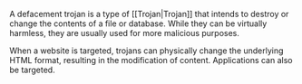 A defacement trojan is a type of [[Trojan|Trojan]] that intends to destroy or change the contents of a file or database. While they can be virtually harmless, they are usually used for more malicious purposes.

When a website is targeted, trojans can physically change the underlying HTML format, resulting in the modification of content. Applications can also be targeted.